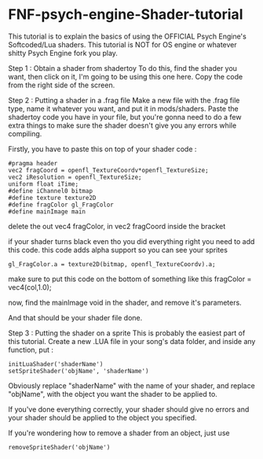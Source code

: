 # FNF-psych-engine-Shader-tutorial

This tutorial is to explain the basics of using the OFFICIAL Psych Engine's Softcoded/Lua shaders. This tutorial is NOT for OS engine or whatever shitty Psych Engine fork you play.

Step 1 : Obtain a shader from shadertoy
To do this, find the shader you want, then click on it, I'm going to be using this one here.
Copy the code from the right side of the screen.

Step 2 : Putting a shader in a .frag file
Make a new file with the .frag file type, name it whatever you want, and put it in mods/shaders. Paste the shadertoy code you have in your file, but you're gonna need to do a few extra things to make sure the shader doesn't give you any errors while compiling.

Firstly, you have to paste this on top of your shader code :

```
#pragma header
vec2 fragCoord = openfl_TextureCoordv*openfl_TextureSize;
vec2 iResolution = openfl_TextureSize;
uniform float iTime;
#define iChannel0 bitmap
#define texture texture2D
#define fragColor gl_FragColor
#define mainImage main 
```
delete the out vec4 fragColor, in vec2 fragCoord inside the bracket 

if your shader turns black even tho you did everything right you need to add this code. this code adds alpha support so you can see your sprites 
```
gl_FragColor.a = texture2D(bitmap, openfl_TextureCoordv).a;
```
make sure to put this code on the bottom of something like this fragColor = vec4(col,1.0);

now, find the mainImage void in the shader, and remove it's parameters.

And that should be your shader file done.

Step 3 : Putting the shader on a sprite
This is probably the easiest part of this tutorial. Create a new .LUA file in your song's data folder, and inside any function, put :
```
initLuaShader('shaderName')
setSpriteShader('objName', 'shaderName')
```
Obviously replace "shaderName" with the name of your shader, and replace "objName", with the object you want the shader to be applied to.

If you've done everything correctly, your shader should give no errors and your shader should be applied to the object you specified.

If you're wondering how to remove a shader from an object, just use 
```
removeSpriteShader('objName')
```
